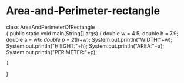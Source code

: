 # Area-and-Perimeter-rectangle

class AreaAndPerimeterOfRectangle  
{
	public static void main(String[] args) 
	{
		double w = 4.5;
		double h = 7.9;
		double a = w*h;
		double p = 2*(h+w);
		System.out.println("WIDTH:"+w);
		System.out.println("HIEGHT:"+h);
		System.out.println("AREA:"+a);
		System.out.println("PERIMETER:"+p);
		
	}
}

